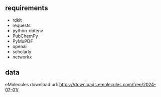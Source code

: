 ## requirements
+ rdkit
+ requests
+ python-dotenv
+ PubChemPy
+ PyMuPDF
+ openai
+ scholarly
+ networkx
## data
eMolecules download url: https://downloads.emolecules.com/free/2024-07-01/

